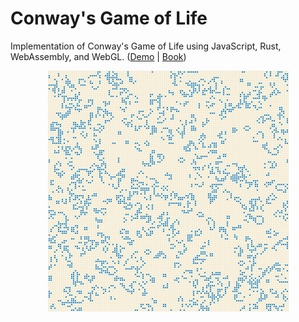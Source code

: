 # Conway's Game of Life

Implementation of Conway's Game of Life using JavaScript, Rust, WebAssembly, and WebGL.
([Demo](https://jellowfish.github.io/conway-wasm) | [Book](https://rustwasm.github.io/docs/book/))

<div align="center">
  <img src="./res/fig.png"/>
</div>


